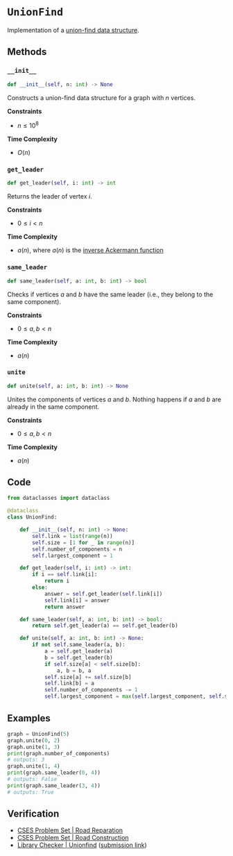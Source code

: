 # `UnionFind`
Implementation of a [union-find data structure](https://en.wikipedia.org/wiki/Disjoint-set_data_structure).

## Methods
### `__init__`
```python
def __init__(self, n: int) -> None
```

Constructs a union-find data structure for a graph with $n$ vertices.

**Constraints**
- $n \le 10^{8}$

**Time Complexity**
- $O(n)$

### `get_leader`
```python
def get_leader(self, i: int) -> int
```

Returns the leader of vertex $i$.

**Constraints**
- $0 \le i < n$

**Time Complexity**
- $a(n)$, where $a(n)$ is the [inverse Ackermann function](https://en.wikipedia.org/wiki/Ackermann_function#Inverse)

### `same_leader`
```python
def same_leader(self, a: int, b: int) -> bool
```

Checks if vertices $a$ and $b$ have the same leader (i.e., they belong to the same component).

**Constraints**
- $0 \le a, b < n$

**Time Complexity**
- $a(n)$

### `unite`
```python
def unite(self, a: int, b: int) -> None
```

Unites the components of vertices $a$ and $b$. Nothing happens if $a$ and $b$ are already in the same component.

**Constraints**
- $0 \le a, b < n$

**Time Complexity**
- $a(n)$

## Code
```python
from dataclasses import dataclass
```

```python
@dataclass
class UnionFind:

    def __init__(self, n: int) -> None:
        self.link = list(range(n))
        self.size = [1 for _ in range(n)]
        self.number_of_components = n
        self.largest_component = 1

    def get_leader(self, i: int) -> int:
        if i == self.link[i]:
            return i
        else:
            answer = self.get_leader(self.link[i])
            self.link[i] = answer
            return answer

    def same_leader(self, a: int, b: int) -> bool:
        return self.get_leader(a) == self.get_leader(b)

    def unite(self, a: int, b: int) -> None:
        if not self.same_leader(a, b):
            a = self.get_leader(a)
            b = self.get_leader(b)
            if self.size[a] < self.size[b]:
                a, b = b, a
            self.size[a] += self.size[b]
            self.link[b] = a
            self.number_of_components -= 1
            self.largest_component = max(self.largest_component, self.size[a])
```

## Examples
```python
graph = UnionFind(5)
graph.unite(0, 2)
graph.unite(1, 3)
print(graph.number_of_components)
# outputs: 3
graph.unite(1, 4)
print(graph.same_leader(0, 4))
# outputs: False
print(graph.same_leader(3, 4))
# outputs: True
```

## Verification
- [CSES Problem Set | Road Reparation](https://cses.fi/problemset/task/1675/)
- [CSES Problem Set | Road Construction](https://cses.fi/problemset/task/1676/)
- [Library Checker | Unionfind](https://judge.yosupo.jp/problem/unionfind) ([submission link](https://judge.yosupo.jp/submission/94677))